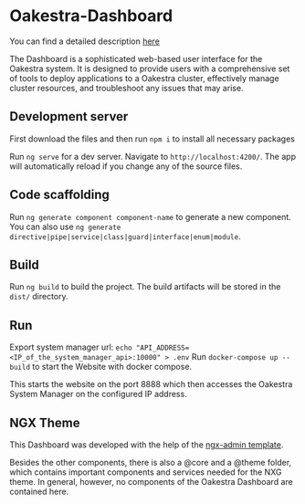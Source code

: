 # Oakestra-Dashboard

You can find a detailed description [here](https://www.oakestra.io/docs/)

The Dashboard is a sophisticated web-based user interface for the Oakestra system. It is designed to provide
users with a comprehensive set of tools to deploy applications to a Oakestra cluster,
effectively manage cluster resources, and troubleshoot any issues that may arise.

## Development server

First download the files and then run `npm i` to install all necessary packages

Run `ng serve` for a dev server. Navigate to `http://localhost:4200/`. The app will automatically reload if you change any of the source files.

## Code scaffolding

Run `ng generate component component-name` to generate a new component. You can also use `ng generate directive|pipe|service|class|guard|interface|enum|module`.

## Build

Run `ng build` to build the project. The build artifacts will be stored in the `dist/` directory.

## Run

Export system manager url: `echo "API_ADDRESS=<IP_of_the_system_manager_api>:10000" > .env`
Run `docker-compose up --build` to start the Website with docker compose.

This starts the website on the port 8888 which then accesses the Oakestra System Manager on the configured IP address.

## NGX Theme

This Dashboard was developed with the help of the [ngx-admin template](https://github.com/akveo/ngx-admin).

Besides the other components, there is also a @core and a @theme folder, which contains important
components and services needed for the NXG theme. In general, however, no components of the
Oakestra Dashboard are contained here.

